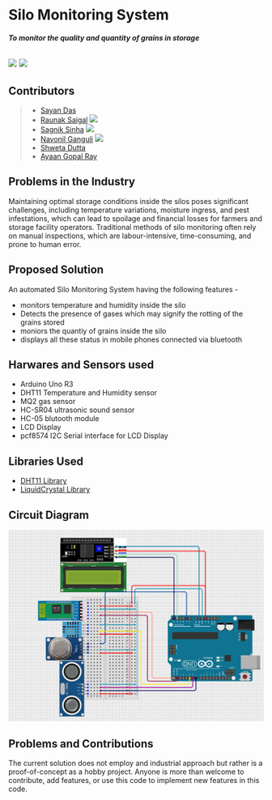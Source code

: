 # Silo Monitoring System
##### To monitor the quality and quantity of grains in storage

![](https://img.shields.io/badge/Arduino-2.3.2-red) ![](https://img.shields.io/badge/Contribute_Now!-yellow)
---

## Contributors
>- [Sayan Das](geniussayan7@gmail.com)
>- [Raunak Saigal](saigalraunak@gmail.com) ![](https://img.shields.io/badge/top_contributor-green)
>- [Sagnik Sinha](sagniksinha.2004@gmail.com) ![](https://img.shields.io/badge/top_contributor-green)
>- [Navonil Ganguli](navonilganguli@gmail.com) ![](https://img.shields.io/badge/top_contributor-green)
>- [Shweta Dutta](sdmaze789@gmail.com)
>- [Ayaan Gopal Ray](ayaang.ray@gmail.com)

## Problems in the Industry

Maintaining optimal storage conditions inside the silos poses significant challenges, including temperature variations, moisture ingress, and pest infestations, which can lead to spoilage and financial losses for farmers and storage facility operators. Traditional methods of silo monitoring often rely on manual inspections, which are labour-intensive, time-consuming, and prone to human error. 

## Proposed Solution

An automated Silo Monitoring System having the following features -

- monitors temperature and humidity inside the silo
- Detects the presence of gases which may signify the rotting of the grains stored
- moniors the quantiy of grains inside the silo
- displays all these status in mobile phones connected via bluetooth

## Harwares and Sensors used

- Arduino Uno R3
- DHT11 Temperature and Humidity sensor
- MQ2 gas sensor
- HC-SR04 ultrasonic sound sensor
- HC-05 blutooth module
- LCD Display
- pcf8574 I2C Serial interface for LCD Display

## Libraries Used

- [DHT11 Library](https://codeload.github.com/adidax/dht11/legacy.zip/refs/heads/master)
- [LiquidCrystal Library](https://downloads.arduino.cc/libraries/github.com/arduino-libraries/LiquidCrystal-1.0.7.zip)

## Circuit Diagram

![Circuit Diagram](circuit_diagram.png)

## Problems and Contributions

The current solution does not employ and industrial approach but rather is a proof-of-concept as a hobby project. Anyone is more than welcome to contribute, add features, or use this code to implement new features in this code.








